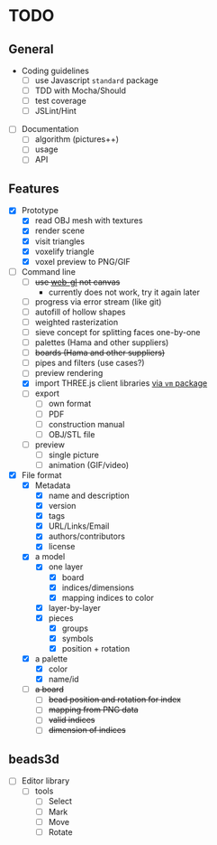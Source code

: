 # TODO

## General
* Coding guidelines
  * [ ] use Javascript `standard` package
  * [ ] TDD with Mocha/Should
  * [ ] test coverage
  * [ ] JSLint/Hint
* [ ] Documentation
  * [ ] algorithm (pictures++)
  * [ ] usage
  * [ ] API

## Features
* [x] Prototype
  * [x] read OBJ mesh with textures
  * [x] render scene
  * [x] visit triangles
  * [x] voxelify triangle
  * [x] voxel preview to PNG/GIF
* [ ] Command line
  * [ ] ~~use [web-gl](https://gist.github.com/bsergean/6780d7cc0cabb1b4d6c8) not canvas~~
    * currently does not work, try it again later
  * [ ] progress via error stream (like git)
  * [ ] autofill of hollow shapes
  * [ ] weighted rasterization
  * [ ] sieve concept for splitting faces one-by-one
  * [ ] palettes (Hama and other suppliers)
  * [ ] ~~boards (Hama and other suppliers)~~
  * [ ] pipes and filters (use cases?)
  * [ ] preview rendering
  * [x] import THREE.js client libraries [via `vm` package](http://stackoverflow.com/questions/5171213/load-vanilla-javascript-libraries-into-node-js)
  * [ ] export
    * [ ] own format
    * [ ] PDF
    * [ ] construction manual
    * [ ] OBJ/STL file
  * [ ] preview
    * [ ] single picture
    * [ ] animation (GIF/video)
* [x] File format
  * [x] Metadata
    * [x] name and description
    * [x] version
    * [x] tags
    * [x] URL/Links/Email
    * [x] authors/contributors
    * [x] license
  * [x] a model
    * [x] one layer
      * [x] board
      * [x] indices/dimensions
      * [x] mapping indices to color
    * [x] layer-by-layer
    * [x] pieces
      * [x] groups
      * [x] symbols
      * [x] position + rotation
  * [x] a palette
    * [x] color
    * [x] name/id
  * [ ] ~~a board~~
    * [ ] ~~bead position and rotation for index~~
    * [ ] ~~mapping from PNG data~~
    * [ ] ~~valid indices~~
    * [ ] ~~dimension of indices~~

## beads3d
* [ ] Editor library
  * [ ] tools
    * [ ] Select
    * [ ] Mark
    * [ ] Move
    * [ ] Rotate
